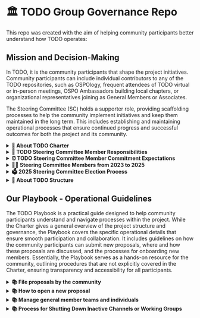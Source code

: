 # 🏛 TODO Group Governance Repo


This repo was created  with the aim of helping community participants better understand how TODO operates:

## Mission and Decision-Making

In TODO, it is the community participants that shape the project initiatives. Community participants can include individual contributors to any of the TODO repositories, such as OSPOlogy, frequent attendees of TODO virtual or in-person meetings, OSPO Ambassadors building local chapters, or organizational representatives joining as General Members or Associates.

The Steering Committee (SC) holds a supporter role, providing scaffolding processes to help the community implement initiatives and keep them maintained in the long term. This includes establishing and maintaining operational processes that ensure continued progress and successful outcomes for both the project and its community.

<details>
  <summary>
    <strong> 📝 About TODO Charter</strong>
  </summary><br />

The purpose of having a charter for the TODO Group is to help people understand its mission and scope. The TODO Group Charter is a living document, allowing the community to propose changes and updates as the project evolves. TODO mission is to elevate the professional practice of OSPOs by sharing best practices and other collaborative educational resources on open source management and strategy within organizations. You can learn more by reading TODO [charter](https://github.com/todogroup/governance/blob/master/CHARTER.adoc) ([PDF version](https://github.com/todogroup/governance/blob/master/TODO%20Charter%20and%20Agreement%20v2.0.pdf)).
</details>


<details>
  <summary>
    <strong>🧭 TODO Steering Committee Member Responsibilities </strong>
  </summary><br />

In TODO, it is the community that shapes the project initiatives. The Steering Committee exists to support the community by helping drive progress. They serve the community by ensuring that TODO’s strategic goals are aligned with our mission, that these goals are met,and that the voices of all participants are heard. SC members are responsible for:

1. Attending monthly calls to coordinate with the Project Manager and oversee the group's day-to-day operations.
2. Define yearly TODO strategic goals based on community input
3. Approving, modifying, or discontinuing project initiatives, working groups, and real-time chat channels associated with the TODO Group name, logo, or branding.
4. Establishing and maintaining the project’s operational processes to support the community’s continued progress and achieve successful outcomes.


The Steering Committee shall be elected for their expertise and contribution to the advancement of open source program management.
</details>

<details>
  <summary>
    <strong>⏰ TODO Steering Committee Member Commitment Expectations </strong>
  </summary><br />

Steering Committee Members meet for a 1-hour Zoom call each month to review community proposals and address key discussion topics that require further attention. We ask that members attend at least three consecutive calls and actively contribute to the discussions.

In addition to the monthly calls, most of the Steering Committee’s work is conducted asynchronously via slack Pull Request Reviews and mailing list discussions. Each member has the flexibility to determine how much time they can dedicate to supporting the community’s efforts.

</details>

<details>
  <summary>
    <strong>🙋‍♀️ Steering Committee Members from 2023 to 2025</strong>
  </summary><br />
   
| Name | Company | Elected/Appointed | Term |
| --- | --- | --- | --- |
| [Leslie Hawthorn](https://github.com/lhawthorn) | RedHat | Elected | 2023-01-01 to 2024-12-31 |
| [Georg Kunz](https://github.com/gkunz) | Ericsson | Appointed | 2023-01-01 to 2024-12-31 |
| [Annania Melaku](https://github.com/annania) | NGINX | Appointed | 2023-01-01 to 2024-12-31 |
| [Ashley Wolf](https://github.com/ashleywolf) | GitHub | Elected | 2024-01-01 to 2026-12-31 |
| [Brittany Istenes](https://github.com/BrittanyIstenes) | Fannie Mae | Appointed | 2024-01-01 to 2026-12-31 |
| [Nik Peters](https://github.com/nikpete) | Porsche | Elected | 2024-01-01 to 2026-12-31 |
| [Stephen Augustus](https://github.com/justaugustus) | Cisco | Elected | 2024-01-01 to 2026-12-31 |

</details>

<details>
  <summary>
    <strong>🗳 2025 Steering Committee Election Process </strong>
  </summary><br />
The Steering Committee Election happens every year during October and anyone can become a candidate by submitting the [application form](https://forms.gle/CXgUJhjuXYqsjsXr6) before October 10th, 2024.

   
   
  While participation is open to all, individuals who actively engage with the TODO community or projects are more likely to be elected. Active participation or contribution in TODO includes: (1) Supporting TODO as a General Member, OSPO associate representative, or TODO Ambassador OR (2) Acting as a Maintainer and/or contributing actively to any of the TODO GitHub repositories (such as OSPOlogy, RepoLinter, OSPO Book, OSPO Landscape, etc. OR (3) Hosting local events supported by TODO, like OSPO Local Meetups, or participating in the OSPOlogyLive series.

There are two types of seats: Elected seats and Appointed seats. **Appointed seats exist as a mechanism to ensure diversity in terms of region, gender, and industry**.
- Elected seats: Each TODO General Member's main contact reviews candidate applications and casts their votes during October. Elected Candidates will be notified in November, and the SC onboarding period will begin.
- Appointed seats: Current Steering Committee members appoint a candidate from the 2025 list.



</details>

<details>
  <summary>
    <strong>🧩 About TODO Structure</strong>
  </summary><br />
  TODO is a Linux Foundation project and operates as a community-driven project. The TODO Group has various working groups and local chapter groups around different geographies. It is recommended that you join our general TODO slack and then select concrete channels based on your location and topic needs. TODO Slack and groups io general mailing list is open, all access is free.

   
  The [TODO structure folder](https://github.com/todogroup/governance/blob/main/TODO%20Structure/structure-mindmap.md#todo-groups-structure) shares an overview of the TODO Group's structure, including existing communication channels, meetings, regional chapters and working groups.
   
TODO Group is formed by its *Community Participants* including *OSPO Associates*, *General Members* and *Ambassadors. TODO Group Community is open to all. Sometimes, there are community participants with an established OSPO or open source initiative who wish to support TODO by becoming a [General Member](https://todogroup.org/about/members/) and/or [OSPO Associate](https://todogroup.org/about/associates/). Please see [TODO Group overview presentation](https://todogroup.org/about/about-us/) to learn more.

</details>

## Our Playbook - Operational Guidelines

The TODO Playbook is a practical guide designed to help community participants understand and navigate processes within the project. While the Charter gives a general overview of the project structure and governance, the Playbook covers the specific operational details that ensure smooth participation and collaboration. It includes guidelines on how the community participants can submit new proposals, where and how these proposals are discussed, and the processes for onboarding new members. Essentially, the Playbook serves as a hands-on resource for the community, outlining procedures that are not explicitly covered in the Charter, ensuring transparency and accessibility for all participants.

<details>
  <summary>
    <strong> 📚 File proposals by the community</strong>
  </summary><br />


The Community can file proposals via the OSPO Forum. [The OSPO forum is at the ospology repo, under GH Discussions.](https://github.com/todogroup/ospology/discussions)

</details>


<details>
  <summary>
    <strong>📚 How to open a new proposal</strong>
  </summary><br />

1) Go to [Discussions](https://github.com/todogroup/ospology/discussions)
2) Start a new Discussion
3) Select the category `Ideas` or `Poll`
4) Provide a description of the proposal as well as additional assets to successfully implement the proposal such as frameworks, timelines or action items required.
5) TODO PM will label the new discussion as `proposal`
6) Steering Committee will review on a regular basis the discussions within the [proposal tag](https://github.com/todogroup/ospology/discussions?discussions_q=label%3Aproposal) and give input.

</details>


<details>
  <summary>
    <strong>📚 Manage general member teams and individuals</strong>
  </summary><br />

To onboard a new organization and/or new team members from an existing organization that is TODO General Member, please:

1) [Open a new onboarding issue template.](https://github.com/todogroup/governance/issues/new/choose): The new organization issue template works also to add additional members.
2) [Read and share General Member onboarding guide](https://github.com/todogroup/governance/blob/main/onboarding/general-member.md#general-member-onboarding)
3) TODO PM or SC will label this as `onboarding` and complete the checklist items.

To offboard team members from an organization that is a TODO General Member, please:

1) Notify TODO PM via email or slack DM
2) Remove contact info from MEMBERS.csv by submitting a PR

</details>

<details>
  <summary>
    <strong>📚 Process for Shutting Down Inactive Channels or Working Groups</strong>
  </summary><br />


This section outlines the procedure for managing and eventually shutting down inactive Slack channels, mailing lists, or working groups within 
the TODO and OSPOlogy groups. The goal is to ensure active engagement and efficient resource use across the community.

- Phase 1: No activity for 3 months in any Slack channel, mailing list, or working group.
    - Responsible: Project Manager (PM) monitors and identifies inactivity.
    - Action: PM sends a warning to inactive groups, asking for volunteers to re-engage, and notifies the Steering Committee for awareness.
    - Deadline: 2 weeks for volunteers to come forward.
- Phase 2: If no one volunteers within 2 weeks, PM sends a closure notification.
    - Action: PM archives all related materials and officially closes the group and notifies the Steering Committee for awareness.
    - Documentation: Record the process via the GH discussions for transparency.

</details>
